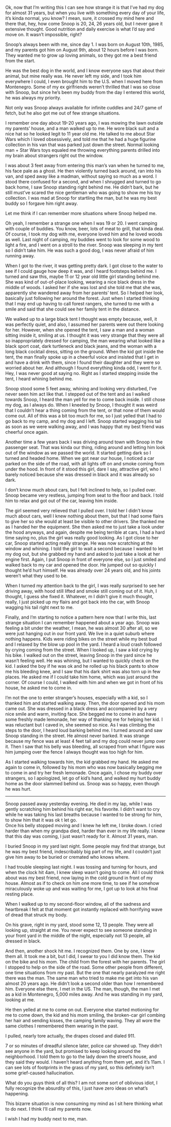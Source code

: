 Ok, now that I’m writing this I can see how strange it is that I’ve had my dog for almost 31 years, but when you live with something every day of your life, it’s kinda normal, you know? I mean, sure, it crossed my mind here and there that, hey, how come Snoop is 20, 24, 26 years old, but I never gave it extensive thought. Good nutrition and daily exercise is what I’d say and move on. It wasn’t impossible, right?

Snoop’s always been with me, since day 1. I was born on August 10th, 1985, and my parents got him on August 9th, about 12 hours before I was born. They wanted me to grow up loving animals, so they got me a best friend from the start. 

He was the best dog in the world, and I know everyone says that about their animal, but mine really was. He never left my side, and I took him everywhere I could, I even brought him to the U.S. when I moved here from Montenegro. Some of my ex girlfriends weren’t thrilled that I was so close with Snoop, but since he’s been my buddy from the day I entered this world, he was always my priority.

Not only was Snoop always available for infinite cuddles and 24/7 game of fetch, but he also got me out of few strange situations.


I remember one day about 19-20 years ago, I was mowing the lawn outside my parents’ house, and a man walked up to me. He wore black suit and a nice hat so he looked legit to 11 year old me. He talked to me about Star Wars which I loved obsessively, and told me that he had a huge figurine collection in his van that was parked just down the street. Normal looking man + Star Wars toys equaled me throwing everything parents drilled into my brain about strangers right out the window. 

I was about 3 feet away from entering this man’s van when he turned to me, his face pale as a ghost. He then violently turned back around, ran into his van, and sped away like a madman, without saying so much as a word. I stood there confused for a second, and when I shrugged and turned to go back home, I saw Snoop standing right behind me. He didn’t bark, but he still must’ve scared the nice gentleman who was going to show me his toy collection. I was mad at Snoop for startling the man, but he was my best buddy so I forgave him right away.

Let me think if I can remember more situations where Snoop helped me.

Oh yeah, I remember a strange one when I was 19 or 20. I went camping with couple of buddies. You know, beer, lots of meat to grill, that kinda deal. Of course, I took my dog with me, everyone loved him and he loved woods as well. Last night of camping, my buddies went to look for some wood to light a fire, and I went on a stroll to the river. Snoop was sleeping in my tent so I didn’t take him. He was such a good dog, I was never afraid of him running away.

When I got to the river, it was getting pretty dark. I got close to the water to see if I could gauge how deep it was, and I heard footsteps behind me. I turned and saw this, maybe 11 or 12 year old little girl standing behind me. She was kind of out-of-place looking, wearing a nice black dress in the middle of woods. I asked her if she was lost and she told me that she was, apparently she wandered away from her parents’ tent. So I helped her look, basically just following her around the forest. Just when I started thinking that I may end up having to call forest rangers, she turned to me with a smile and said that she could see her family tent in the distance. 

We walked up to a large black tent I thought was empty because, well, it was perfectly quiet, and also, I assumed her parents were out there looking for her. However, when she opened the tent, I saw a man and a woman sitting inside it, smiling at us. I thought it was very strange that they were all so inappropriately dressed for camping, the man wearing what looked like a black sport coat, dark turtleneck and black jeans, and the woman with a long black cocktail dress, sitting on the ground. When the kid got inside the tent, the man finally spoke up in a cheerful voice and insisted that I get in and have a drink with them, since I found their daughter and they were so worried about her. And although I found everything kinda odd, I went for it. Hey, I was never good at saying no. Right as I started stepping inside the tent, I heard whining behind me.

Snoop stood some 5 feet away, whining and looking very disturbed, I’ve never seen him act like that. I stepped out of the tent and as I walked towards Snoop, I heard the man yell for me to come back inside. I still chose my dog, as I always do. When I kneeled by Snoop, I thought it was weird that I couldn’t hear a thing coming from the tent, or that none of them would come out. All of this was a bit too much for me, so I just yelled that I had to go back to my camp, and my dog and I left. Snoop started wagging his tail as soon as we were walking away, and I was happy that my best friend was cheerful once again.

Another time a few years back I was driving around town with Snoop in the passenger seat. That was kinda our thing, riding around and letting him look out of the window as we passed the world. It started getting dark so I turned and headed home. When we got near our house, I noticed a car parked on the side of the road, with all lights off on and smoke coming from under the hood. In front of it stood this girl, dare I say, attractive girl, who I barely noticed because she was dressed in black and it was already so dark.

I don’t know much about cars, but I felt inclined to help, so I pulled over. Snoop became very restless, jumping from seat to the floor and back. I told him to relax and got out of the car, leaving him inside.

The girl seemed very relieved that I pulled over. I told her I didn’t know much about cars, well I knew nothing about them, but that I had some flairs to give her so she would at least be visible to other drivers. She thanked me as I handed her the equipment. She then asked me to just take a look under the hood anyways, and again, despite me being terrible at cars, I had a hard time saying no, plus the girl was really good looking. As I got close to her car, Snoop started acting really strange. He was now scratching at the window and whining. I told the girl to wait a second because I wanted to let my dog out, but she grabbed my hand and asked to just take a look at her engine first. Again, I put Snoop in front of everyone else, so I just smiled and walked back to my car and opened the door. He jumped out so quickly I thought he’d hurt himself. He was already over 24 years old, and his joints weren’t what they used to be.

When I turned my attention back to the girl, I was really surprised to see her driving away, with hood still lifted and smoke still coming out of it. Huh, I thought, I guess she fixed it. Whatever, m I didn’t give it much thought, really, I just picked up my flairs and got back into the car, with Snoop wagging his tail right next to me.

Finally, and I’m starting to notice a pattern here now that I write this, last strange situation I can remember happened about a year ago. Snoop was feeling a bit under the weather, I mean, he was almost 30 after all, so we were just hanging out in our front yard. We live in a quiet suburb where nothing happens. Kids were riding bikes on the street while my best bud and I relaxed by the blow up pool in the yard. I heard a loud crash followed by crying coming from the street. When I looked up, I saw a kid crying by his bike. I walked out on the street, leaving Snoop in the yard since he wasn’t feeling well. He was whining, but I wanted to quickly check on the kid. I asked the boy if he was ok and he rolled up his black pants to show me his bleeding knee, and I saw that his dark shirt was also torn up in few places. He asked me if I could take him home, which was just around the corner. Of course I could, I walked with him and when we got in front of his house, he asked me to come in.

I’m not the one to enter stranger’s houses, especially with a kid, so I thanked him and started walking away. Then, the door opened and his mom came out. She was dressed in a black dress and accompanied by a very nice smile and warm, inviting face. She begged me to come in and have some freshly made lemonade, her way of thanking me for helping her kid. I was reluctant but I caved in, she seemed so nice. As I was climbing the steps to the door, I heard loud barking behind me. I turned around and saw Snoop standing in the street. He almost never barked. It was strange because my fence was at least 4 feet tall and my dog could never jump over it. Then I saw that his belly was bleeding, all scraped from what I figure was him jumping over the fence I always thought was too high for him. 

As I started walking towards him, the kid grabbed my hand. He asked me again to come in, followed by his mom who was now basically begging me to come in and try her fresh lemonade. Once again, I chose my buddy over strangers, so I apologized, let go of kid’s hand, and walked my hurt buddy home as the door slammed behind us. Snoop was so happy, even though he was hurt.


-------------------------


Snoop passed away yesterday evening. He died in my lap, while I was gently scratching him behind his right ear, his favorite. I didn’t want to cry while he was taking his last breaths because I wanted to be strong for him, to show him that it was ok t let go.   
Once his belly stopped moving and I knew he left me, I broke down. I cried harder than when my grandpa died, harder than ever in my life really. I knew that this day was coming, I just wasn’t ready for it. Almost 31 years, man. 

I buried Snoop in my yard last night. Some people may find that strange, but he was my best friend, indescribably big part of my life, and I couldn’t just give him away to be buried or cremated who knows where.

I had trouble sleeping last night. I was tossing and turning for hours, and when the clock hit 4am, I knew sleep wasn’t going to come. All I could think about was my best friend, now laying in the cold ground in front of my house. Almost as if to check on him one more time, to see if he somehow miraculously woke up and was waiting for me, I got up to look at his final resting place. 

When I walked up to my second-floor window, all of the sadness and heartbreak I felt at that moment got instantly replaced with horrifying wave of dread that struck my body.

On his grave, right in my yard, stood some 12, 13 people. They were all looking up, straight at me. You never expect to see someone standing in your front yard in the middle of the night, especially not 13 people, all dressed in black. 

And then, another shock hit me. I recognized them. One by one, I knew them all. It took me a bit, but I did, I swear to you I did know them. The kid on the bike and his mom. The child from the forest with her parents. The girl I stopped to help on the side of the road. Some other people from different, one time situations from my past. But the one that nearly paralyzed me right there was the man. The same man who tried to make me get into his van almost 20 years ago. He didn’t look a second older than how I remembered him. Everyone else there, I met in the US. The man, though, the man I met as a kid in Montenegro, 5,000 miles away. And he was standing in my yard, looking at me.

He then yelled at me to come on out. Everyone else started motioning for me to come down, the kid and his mom smiling, the broken-car girl combing her hair and sending kisses, the camping family waving. They all wore the same clothes I remembered them wearing in the past.

I pulled, nearly tore actually, the drapes closed and dialed 911.

7 or so minutes of dreadful silence later, police car showed up. They didn’t see anyone in the yard, but promised to keep looking around the neighborhood. I told them to go to the lady down the street’s house, and they said they would. I haven’t heard anything from them yet, and it’s 11am. I can see lots of footprints in the grass of my yard, so this definitely isn’t some grief-caused hallucination.

What do you guys think of all this? I am not some sort of oblivious idiot, I fully recognize the absurdity of this, I just have zero ideas on what’s happening.

This bizarre situation is now consuming my mind as I sit here thinking what to do next. I think I’ll call my parents now. 

I wish I had my buddy next to me, man.
